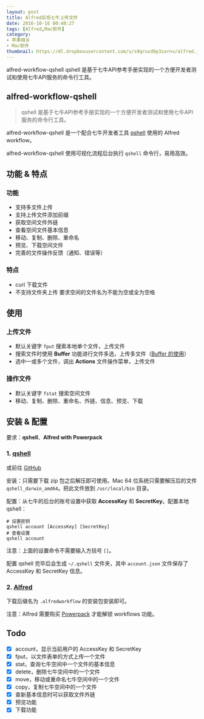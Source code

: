 ```yaml
---
layout: post
title: Alfred实现七牛上传文件
date: 2016-10-16 00:48:27
tags: [Alfred,Mac软件]
category: 
- 苹果相关
- Mac软件
thumbnail: https://dl.dropboxusercontent.com/s/s9qruvd9p3zarnv/alfred.jpg?dl=0
---
```

alfred-workflow-qshell
qshell 是基于七牛API参考手册实现的一个方便开发者测试和使用七牛API服务的命令行工具。
<!--excerpt-->

## alfred-workflow-qshell

> qshell 是基于七牛API参考手册实现的一个方便开发者测试和使用七牛API服务的命令行工具。

alfred-workflow-qshell 是一个配合七牛开发者工具 [qshell][qshell-doc] 使用的 Alfred workflow。

alfred-workflow-qshell 使用可视化流程后台执行 `qshell` 命令行，易用高效。


## 功能 & 特点
### 功能
- 支持多文件上传
- 支持上传文件添加前缀
- 获取空间文件外链
- 查看空间文件基本信息
- 移动、复制、删除、重命名
- 预览、下载空间文件
- 完善的文件操作反馈（通知、错误等）

### 特点
- curl 下载文件
- 不支持文件夹上传
 要求空间的文件名为不能为空或全为空格

## 使用

### 上传文件

- 默认关键字 `fput` 搜索本地单个文件，上传文件
- 搜索文件时使用 **Buffer** 功能进行文件多选，上传多文件（[Buffer 的使用]）
- 选中一或多个文件，调出 **Actions** 文件操作菜单，上传文件

### 操作文件
- 默认关键字 `fstat` 搜索空间文件
- 移动、复制、删除、重命名、外链、信息、预览、下载

## 安装 & 配置
要求：**qshell**、**Alfred with Powerpack**

### 1. [qshell][qshell-doc]

或前往 [GitHub][qshell-github]

安装：只需要下载 zip 包之后解压即可使用。Mac 64 位系统只需要解压后的文件 `qshell_darwin_amd64`。把此文件放到 `/usr/local/bin` 目录。

配置：从七牛的后台的账号设置中获取 **AccessKey** 和 **SecretKey**。配置本地 qshell：

```
# 设置密钥
qshell account [AccessKey] [SecretKey]
# 查看设置
qshell account
```
注意：上面的设置命令不需要输入方括号 `[]`。

配置 qshell 完毕后会生成 `~/.qshell` 文件夹，其中 `account.json` 文件保存了 AccessKey 和 SecretKey 信息。


### 2. [Alfred][alfred]
下载后缀名为 `.alfredworkflow` 的安装包安装即可。

注意：Alfred 需要购买 [Powerpack][alfred-pp] 才能解锁 workflows 功能。



## Todo
- [x] account，显示当前用户的 AccessKey 和 SecretKey
- [x] fput，以文件表单的方式上传一个文件
- [x] stat，查询七牛空间中一个文件的基本信息
- [x] delete，删除七牛空间中的一个文件
- [x] move，移动或重命名七牛空间中的一个文件
- [x] copy，复制七牛空间中的一个文件
- [x] 查新基本信息时可以获取文件外链
- [x] 预览功能
- [x] 下载功能

[qshell-doc]: http://developer.qiniu.com/code/v6/tool/qshell.html
[qshell-github]: https://github.com/qiniu/qshell

[alfred]: https://www.alfredapp.com/
[alfred-pp]: https://www.alfredapp.com/powerpack/buy/

[Buffer 的使用]: https://github.com/onestark/better-series/blob/master/better-workflow.md